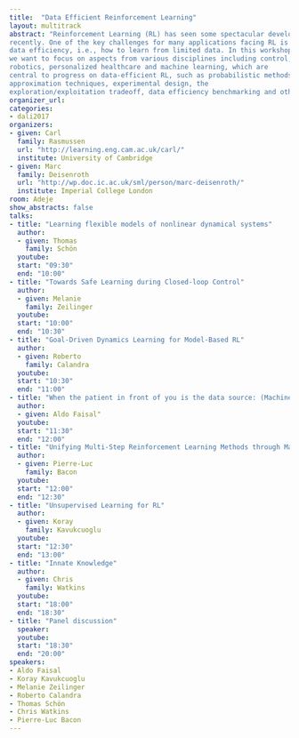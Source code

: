 ```yaml
---
title:  "Data Efficient Reinforcement Learning"
layout: multitrack
abstract: "Reinforcement Learning (RL) has seen some spectacular developments
recently. One of the key challenges for many applications facing RL is
data efficiency, i.e., how to learn from limited data. In this workshop
we want to focus on aspects from various disciplines including control,
robotics, personalized healthcare and machine learning, which are
central to progress on data-efficient RL, such as probabilistic methods,
approximation techniques, experimental design, the
exploration/exploitation tradeoff, data efficiency benchmarking and others."
organizer_url: 
categories:
- dali2017
organizers:
- given: Carl 
  family: Rasmussen
  url: "http://learning.eng.cam.ac.uk/carl/"
  institute: University of Cambridge
- given: Marc 
  family: Deisenroth
  url: "http://wp.doc.ic.ac.uk/sml/person/marc-deisenroth/"
  institute: Imperial College London  
room: Adeje
show_abstracts: false
talks:
- title: "Learning flexible models of nonlinear dynamical systems"
  author:
  - given: Thomas
    family: Schön
  youtube: 
  start: "09:30"
  end: "10:00"
- title: "Towards Safe Learning during Closed-loop Control"
  author:
  - given: Melanie
    family: Zeilinger
  youtube: 
  start: "10:00"
  end: "10:30"
- title: "Goal-Driven Dynamics Learning for Model-Based RL"
  author:
  - given: Roberto
    family: Calandra
  youtube: 
  start: "10:30"
  end: "11:00"
- title: "When the patient in front of you is the data source: (Machine) learning to adapt in real-time to acute clinical settings"
  author:
  - given: Aldo Faisal"
  youtube: 
  start: "11:30"
  end: "12:00"
- title: "Unifying Multi-Step Reinforcement Learning Methods through Matrix Splittings"
  author:
  - given: Pierre-Luc
    family: Bacon
  youtube: 
  start: "12:00"
  end: "12:30"
- title: "Unsupervised Learning for RL"
  author:
  - given: Koray
    family: Kavukcuoglu
  youtube: 
  start: "12:30"
  end: "13:00"
- title: "Innate Knowledge"
  author:
  - given: Chris
    family: Watkins
  youtube: 
  start: "18:00"
  end: "18:30"
- title: "Panel discussion"
  speaker: 
  youtube: 
  start: "18:30"
  end: "20:00"
speakers:
- Aldo Faisal
- Koray Kavukcuoglu
- Melanie Zeilinger
- Roberto Calandra
- Thomas Schön
- Chris Watkins
- Pierre-Luc Bacon
---
```

